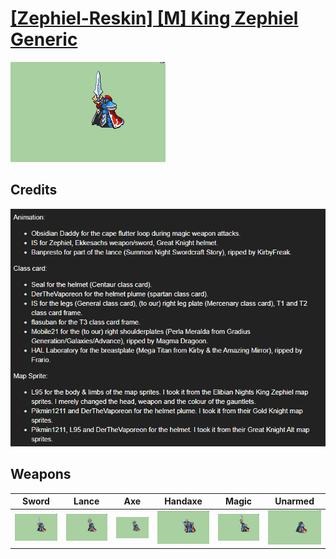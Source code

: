 # [\[Zephiel-Reskin\] \[M\] King Zephiel Generic](./)

<img src="./1.%20Sword/Sword_000.png" alt="[Zephiel-Reskin] [M] King Zephiel Generic standing" />

## Credits

<img src="./Credits.png" />

## Weapons


|Sword |Lance |Axe |Handaxe |Magic |Unarmed |
|  :---: | :---: | :---: | :---: | :---: | :---: |
| <img alt="Sword animation" src="./1.%20Sword/Sword.gif" /> | <img alt="Lance animation" src="./2.%20Lance/Lance.gif" /> | <img alt="Axe animation" src="./3.%20Axe/Axe.gif" /> | <img alt="Handaxe animation" src="./4.%20Handaxe/Handaxe.gif" /> | <img alt="Magic animation" src="./6.%20Magic%20(With%20Sword)/Magic.gif" /> | <img alt="Unarmed animation" src="./8.%20Unarmed/Unarmed.gif" /> |
